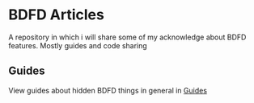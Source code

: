 # BDFD Articles
A repository in which i will share some of my acknowledge about BDFD features. Mostly guides and code sharing

## Guides
View guides about hidden BDFD things in general in [Guides](../tree/main/Guides)
